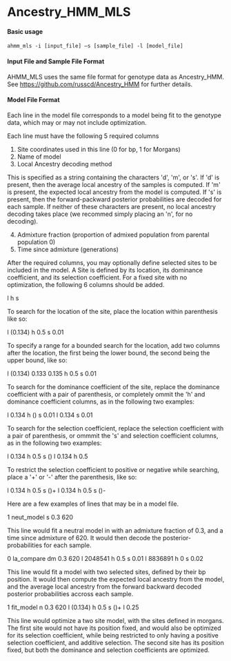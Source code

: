 # Ancestry_HMM_MLS

#### Basic usage
	ahmm_mls -i [input_file] –s [sample_file] -l [model_file]


#### Input File and Sample File Format

AHMM_MLS uses the same file format for genotype data as Ancestry_HMM. See https://github.com/russcd/Ancestry_HMM for further details.

#### Model File Format

Each line in the model file corresponds to a model being fit to the genotype data, which may or may not include optimization.

Each line must have the following  5 required columns

1. Site coordinates used in this line (0 for bp, 1 for Morgans)
2. Name of model
3. Local Ancestry decoding method 

This is specified as a string containing the characters 'd', 'm', or 's'. If 'd' is present, then the average local ancestry of the samples is computed. If 'm' is present, the expected local ancestry from the model is computed. If 's' is present, then the forward-packward posterior probabilities are decoded for each sample. If neither of these characters are present, no local ancestry decoding takes place (we recommed simply placing an 'n', for no decoding).

4. Admixture fraction (proportion of admixed population from parental population 0)
5. Time since admixture (generations)

After the required columns, you may optionally define selected sites to be included in the model. A Site is defined by its location, its dominance coefficient, and its selection coefficient.
For a fixed site with no optimization, the following 6 columns should be added.

l <location of site> h <dominance coefficient> s <selection coefficient>

To search for the location of the site, place the location within parenthesis like so:

l (0.134) h 0.5 s 0.01

To specify a range for a bounded search for the location, add two columns after the location, the first being the lower bound, the second being the upper bound, like so:

l (0.134) 0.133 0.135 h 0.5 s 0.01

To search for the dominance coefficient of the site, replace the dominance coefficient with a pair of parenthesis, or completely ommit the 'h' and dominance coefficient columns, as in the following two examples:

l 0.134 h () s 0.01
l 0.134 s 0.01

To search for the selection coefficient, replace the selection coefficient with a pair of parenthesis, or ommmit the 's' and selection coefficient columns, as in the following two examples:

l 0.134 h 0.5 s ()
l 0.134 h 0.5

To restrict the selection coefficient to positive or negative while searching, place a '+' or '-' after the parenthesis, like so:

l 0.134 h 0.5 s ()+
l 0.134 h 0.5 s ()-


Here are a few examples of lines that may be in a model file.

1 neut_model s 0.3 620

This line would fit a neutral model in with an admixture fraction of 0.3, and a time since admixture of 620. It would then decode the posterior-probabilities for each sample.

0 la_compare dm 0.3 620 l 2048541 h 0.5 s 0.01 l 8836891 h 0 s 0.02

This line would fit a model with two selected sites, defined by their bp position. It would then compute the expected local ancestry from the model, and the average local ancestry from the forward backward decoded posterior probabilities accross each sample.

1 fit_model n 0.3 620 l (0.134) h 0.5 s ()+ l 0.25

This line would optimize a two site model, with the sites defined in morgans. The first site would not have its position fixed, and would also be optimized for its selection coefficient, while being restricted to only having a positive selection coefficient, and additive selection. The second site has its position fixed, but both the dominance and selection coefficients are optimized. 
